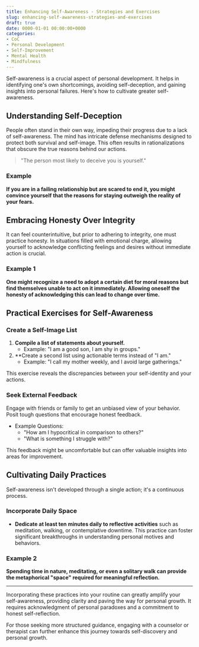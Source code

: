 ```yaml
---
title: Enhancing Self-Awareness - Strategies and Exercises
slug: enhancing-self-awareness-strategies-and-exercises
draft: true
date: 0000-01-01 00:00:00+0000
categories:
- CoC
- Personal Development
- Self-Improvement
- Mental Health
- Mindfulness
---
```


Self-awareness is a crucial aspect of personal development. It helps in identifying one's own shortcomings, avoiding self-deception, and gaining insights into personal failures. Here's how to cultivate greater self-awareness.

## Understanding Self-Deception

People often stand in their own way, impeding their progress due to a lack of self-awareness. The mind has intricate defense mechanisms designed to protect both survival and self-image. This often results in rationalizations that obscure the true reasons behind our actions.

> "The person most likely to deceive you is yourself."

### Example

**If you are in a failing relationship but are scared to end it, you might convince yourself that the reasons for staying outweigh the reality of your fears.**

## Embracing Honesty Over Integrity

It can feel counterintuitive, but prior to adhering to integrity, one must practice honesty. In situations filled with emotional charge, allowing yourself to acknowledge conflicting feelings and desires without immediate action is crucial.

### Example 1

**One might recognize a need to adopt a certain diet for moral reasons but find themselves unable to act on it immediately. Allowing oneself the honesty of acknowledging this can lead to change over time.**

## Practical Exercises for Self-Awareness

### Create a Self-Image List

1. **Compile a list of statements about yourself.**
   - Example: "I am a good son, I am shy in groups."
2. **Create a second list using actionable terms instead of "I am."
   - Example: "I call my mother weekly, and I avoid large gatherings."

This exercise reveals the discrepancies between your self-identity and your actions.

### Seek External Feedback

Engage with friends or family to get an unbiased view of your behavior. Posit tough questions that encourage honest feedback.

- Example Questions:
  - "How am I hypocritical in comparison to others?"
  - "What is something I struggle with?"

This feedback might be uncomfortable but can offer valuable insights into areas for improvement.

## Cultivating Daily Practices

Self-awareness isn't developed through a single action; it's a continuous process.

### Incorporate Daily Space

- **Dedicate at least ten minutes daily to reflective activities** such as meditation, walking, or contemplative downtime. This practice can foster significant breakthroughs in understanding personal motives and behaviors.

### Example 2

**Spending time in nature, meditating, or even a solitary walk can provide the metaphorical "space" required for meaningful reflection.**

---

Incorporating these practices into your routine can greatly amplify your self-awareness, providing clarity and paving the way for personal growth. It requires acknowledgment of personal paradoxes and a commitment to honest self-reflection.

For those seeking more structured guidance, engaging with a counselor or therapist can further enhance this journey towards self-discovery and personal growth.
